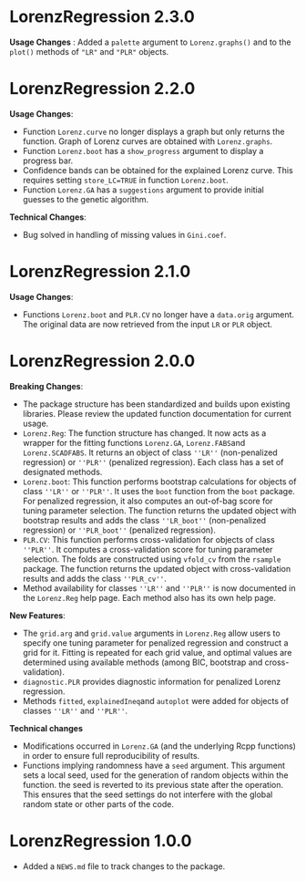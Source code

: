 # LorenzRegression 2.3.0

**Usage Changes** : Added a `palette` argument to `Lorenz.graphs()` and to the `plot()` methods of `"LR"` and `"PLR"` objects.

# LorenzRegression 2.2.0

**Usage Changes**:

* Function `Lorenz.curve` no longer displays a graph but only returns the function. Graph of Lorenz curves are obtained with `Lorenz.graphs`.
* Function `Lorenz.boot` has a `show_progress` argument to display a progress bar.
* Confidence bands can be obtained for the explained Lorenz curve. This requires setting `store_LC=TRUE` in function `Lorenz.boot`.
* Function `Lorenz.GA` has a `suggestions` argument to provide initial guesses to the genetic algorithm. 

**Technical Changes**:

* Bug solved in handling of missing values in `Gini.coef`. 

# LorenzRegression 2.1.0

**Usage Changes**:

* Functions `Lorenz.boot` and `PLR.CV` no longer have a `data.orig` argument. The original data are now retrieved from the input `LR` or `PLR` object.

# LorenzRegression 2.0.0

**Breaking Changes**:

* The package structure has been standardized and builds upon existing
    libraries. Please review the updated function documentation for
    current usage.
* `Lorenz.Reg`: The function structure has changed. It now acts as a
    wrapper for the fitting functions `Lorenz.GA`, `Lorenz.FABS`and
    `Lorenz.SCADFABS`. It returns an object of class `''LR''`
    (non-penalized regression) or `''PLR''` (penalized regression). Each
    class has a set of designated methods.
* `Lorenz.boot`: This function performs bootstrap calculations for
    objects of class `''LR''` or `''PLR''`. It uses the `boot` function
    from the `boot` package. For penalized regression, it also computes
    an out-of-bag score for tuning parameter selection. The function
    returns the updated object with bootstrap results and adds the class
    `''LR_boot''` (non-penalized regression) or `''PLR_boot''`
    (penalized regression).
* `PLR.CV`: This function performs cross-validation for objects of
    class `''PLR''`. It computes a cross-validation score for tuning
    parameter selection. The folds are constructed using `vfold_cv` from
    the `rsample` package. The function returns the updated object with
    cross-validation results and adds the class `''PLR_cv''`.
* Method availability for classes `''LR''` and `''PLR''` is now
    documented in the `Lorenz.Reg` help page. Each method also has its
    own help page.

**New Features**:

* The `grid.arg` and `grid.value` arguments in `Lorenz.Reg` allow
    users to specify one tuning parameter for penalized regression and
    construct a grid for it. Fitting is repeated for each grid value,
    and optimal values are determined using available methods (among
    BIC, bootstrap and cross-validation).
* `diagnostic.PLR` provides diagnostic information for penalized
    Lorenz regression.
* Methods `fitted`, `explainedIneq`and `autoplot` were added for objects of classes `''LR''` and `''PLR''`.

**Technical changes**

* Modifications occurred in `Lorenz.GA` (and the underlying Rcpp
    functions) in order to ensure full reproducibility of results.
* Functions implying randomness have a `seed` argument. This argument
    sets a local seed, used for the generation of random objects within
    the function. the seed is reverted to its previous state after the
    operation. This ensures that the seed settings do not interfere with
    the global random state or other parts of the code.

# LorenzRegression 1.0.0

* Added a `NEWS.md` file to track changes to the package.

